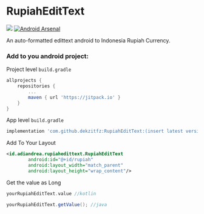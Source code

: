 # RupiahEditText

[![](https://jitpack.io/v/dekzitfz/RupiahEditText.svg)](https://jitpack.io/#dekzitfz/RupiahEditText) [![Android Arsenal](https://img.shields.io/badge/Android%20Arsenal-RupiahEditText-brightgreen.svg?style=flat)](https://android-arsenal.com/details/1/8038)

An auto-formatted edittext android to Indonesia Rupiah Currency.

### Add to you android project:

Project level `build.gradle`
```groovy
allprojects {
    repositories {
        ...
        maven { url 'https://jitpack.io' }
    }
}
```

App level `build.gradle`
```groovy
implementation 'com.github.dekzitfz:RupiahEditText:(insert latest version)'
```

Add To Your Layout
```xml
<id.adiandrea.rupiahedittext.RupiahEditText
        android:id="@+id/rupiah"
        android:layout_width="match_parent"
        android:layout_height="wrap_content"/>
```

Get the value as Long
```kotlin
yourRupiahEditText.value //kotlin
```

```java
yourRupiahEditText.getValue(); //java
```